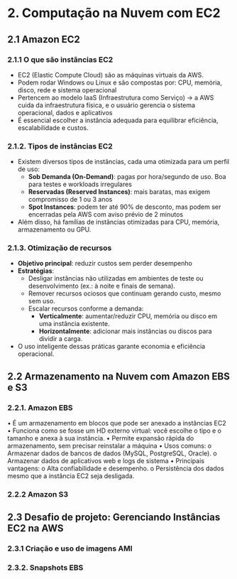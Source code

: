 # 2.	Computação na Nuvem com EC2
## 2.1 Amazon EC2
### 2.1.1 O que são instâncias EC2
- EC2 (Elastic Compute Cloud) são as máquinas virtuais da AWS.
- Podem rodar Windows ou Linux e são compostas por: CPU, memória, disco, rede e sistema operacional
- Pertencem ao modelo IaaS (Infraestrutura como Serviço) → a AWS cuida da infraestrutura física, e o usuário gerencia o sistema operacional, dados e aplicativos
- É essencial escolher a instância adequada para equilibrar eficiência, escalabilidade e custos.
### 2.1.2. Tipos de instâncias EC2
- Existem diversos tipos de instâncias, cada uma otimizada para um perfil de uso:  
  - **Sob Demanda (On-Demand)**: pagas por hora/segundo de uso. Boa para testes e workloads irregulares
  - **Reservadas (Reserved Instances)**: mais baratas, mas exigem compromisso de 1 ou 3 anos
  - **Spot Instances**: podem ter até 90% de desconto, mas podem ser encerradas pela AWS com aviso prévio de 2 minutos  
- Além disso, há famílias de instâncias otimizadas para CPU, memória, armazenamento ou GPU.  

### 2.1.3. Otimização de recursos
- **Objetivo principal**: reduzir custos sem perder desempenho
- **Estratégias**:
  - Desligar instâncias não utilizadas em ambientes de teste ou desenvolvimento (ex.: à noite e finais de semana).
  - Remover recursos ociosos que continuam gerando custo, mesmo sem uso.
  - Escalar recursos conforme a demanda:
    - **Verticalmente**: aumentar/reduzir CPU, memória ou disco em uma instância existente.
    - **Horizontalmente**: adicionar mais instâncias ou discos para dividir a carga.
- O uso inteligente dessas práticas garante economia e eficiência operacional.

## 2.2 Armazenamento na Nuvem com Amazon EBS e S3
### 2.2.1. Amazon EBS
•	É um armazenamento em blocos que pode ser anexado a instâncias EC2
•	Funciona como se fosse um HD externo virtual: você escolhe o tipo e o tamanho e anexa à sua instância.
•	Permite expansão rápida do armazenamento, sem precisar reinstalar a máquina
•	Usos comuns:
o	Armazenar dados de bancos de dados (MySQL, PostgreSQL, Oracle).
o	Armazenar dados de aplicativos web e logs de sistema
•	Principais vantagens:
o	Alta confiabilidade e desempenho.
o	Persistência dos dados mesmo que a instância EC2 seja desligada.

### 2.2.2 Amazon S3

## 2.3 Desafio de projeto: Gerenciando Instâncias EC2 na AWS
### 2.3.1 Criação e uso de imagens AMI

### 2.3.2. Snapshots EBS

